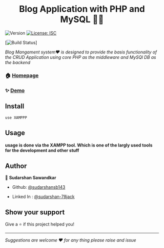 <h1 align="center">Blog Application with PHP and MySQL 🚀🚀</h1>
<p>
  <img alt="Version" src="https://img.shields.io/badge/version-1.0.0-blue.svg?cacheSeconds=2592000" />
  <a href="#" target="_blank">
    <img alt="License: ISC" src="https://img.shields.io/badge/License-ISC-yellow.svg" />
  </a>
</p>

[![Build Status](https://travis-ci.org/joemccann/dillinger.svg?branch=master)]

_Blog Mangament system❤️ is designed to provide the basis functionality of the CRUD Application using core  PHP as the middleware and MySQl DB  as the backend_

### 🏠 [Homepage](/home)

### ✨ [Demo](/home)

## Install

```sh
use XAMPPP 
```

## Usage
#### usage is done via the XAMPP  tool. Which is one of the largly used tools for  the development and other stuff


## Author

👤 **Sudarshan Sawandkar**

* Github: [@sudarshansb143](https://github.com/sudarshansb143)

* Linked In : [@sudarshan-78jack](https://www.linkedin.com/in/sudarshan-78jack/)

## Show your support

Give a ⭐️ if this project helped you!

***
_Suggestions are welcome ❤️ for any thing please raise and issue_

